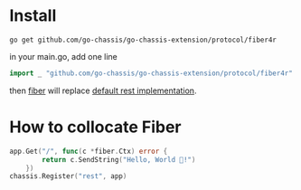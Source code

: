 # Install
```shell
go get github.com/go-chassis/go-chassis-extension/protocol/fiber4r
```
in your main.go, add one line
```go
import _ "github.com/go-chassis/go-chassis-extension/protocol/fiber4r"
```
then [fiber](https://github.com/gofiber/fiber) will replace [default rest implementation](https://github.com/emicklei/go-restful).
# How to collocate Fiber
```go
app.Get("/", func(c *fiber.Ctx) error {
        return c.SendString("Hello, World 👋!")
    })
chassis.Register("rest", app)
```

